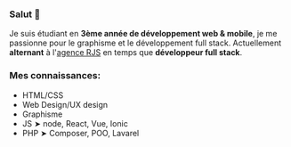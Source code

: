 ### Salut 👋

Je suis étudiant en **3ème année de développement web & mobile**, je me passionne pour le graphisme et le développement full stack. Actuellement **alternant** à l'[agence RJS](https://github.com/Agence-RJS) en temps que **développeur full stack**.

### Mes connaissances:

- HTML/CSS
- Web Design/UX design
- Graphisme
- JS ➤ node, React, Vue, Ionic
- PHP ➤ Composer, POO, Lavarel
